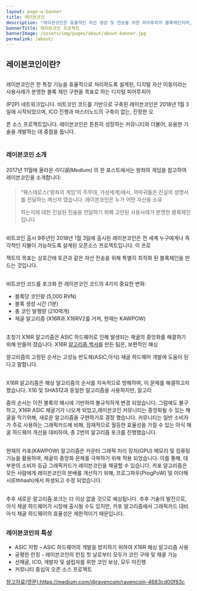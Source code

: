 ```yaml
---
layout: page-w-banner
title: 레이븐코인
description: "레이븐코인은 효율적인 자산 생성 및 전송을 위한 피어투피어 블록체인이며, 비트코인 코드를 포크한 오픈소스 프로젝트입니다."
bannerTitle: 레이븐코인 프로젝트
bannerImage: /assets/img/pages/about/about-banner.jpg
permalink: /about/
---
```


<div class="wrapper mt-16 pb-20">
  <h2>레이븐코인이란?</h2>

  <p style="margin-top:30px">레이븐코인은 한 특정 기능을 효율적으로 처리하도록 설계된, 디지털 자산 이동이라는 사용사례가 분명한 블록 체인 구현을 목표로 하는 디지털 피어투피어</p><p style="margin-top:5px"></p>(P2P) 네트워크입니다. 비트코인 코드를 기반으로 구축된 레이븐코인은 2018년 1월 3일에 시작되었으며, ICO 진행과 마스터노드의 구축이 없는, 진정한 오<p></p> 픈 소스 프로젝트입니다. 레이븐코인은 튼튼히 성장하는 커뮤니티와 더불어, ​​유용한 기술을 개발하는 데 중점을 둡니다.

<p style="margin-top:40px"></p>
  <h3>레이븐코인 소개</h3>
<p style="margin-top:20px"></p>
  2017년 11월에 올라온&nbsp;<em>미디움(Medium)</em>&nbsp;의 한 포스트에서는 왕좌의 게임을 참고하여 레이븐코인을 소개합니다:
  <p style="margin-top:20px"></p>
  <blockquote>
    “웨스테로스(‘왕좌의 게임’의 주무대, 가상세계)에서, 까마귀들은 진실의 성명서를 전달하는 메신저 였습니다. 레이븐코인은 누가 어떤 자산을 소유<p style="margin-top:5px"></p>하는지에 대한 진실된 진술을 전달하기 위해 고안된 사용사례가 분명한 블록체인입니다
  </blockquote>
<p style="margin-top:30px"></p>
  비트코인 출시 9주년인 2018년 1월 3일에 출시된 레이븐코인은 전 세계 누구에게나 즉각적인 지불이 가능하도록 설계된 오픈소스 프로젝트입니다. 이 프로 <p style="margin-top:5px"></p>젝트의 목표는 상호간에 토큰과 같은 자산 전송을 위해 특별히 최적화 된 블록체인을 만드는 것입니다.

<p style="margin-top:30px"></p>
  <p>비트코인 코드를 포크화 한 레이븐코인 코드의 4가지 중요한 변화:</p>

  <ul>
    <li>블록당 코인량 (5,000 RVN)</li>
    <li>블록 생성 시간 (1분)</li>
    <li>총 코인 발행량 (210억개)</li>
    <li>채굴 알고리즘 (X16R과 X16RV2를 거쳐, 현재는 KAWPOW)</li>
  </ul>

<p style="margin-top:30px"></p>
  <p>초창기 X16R 알고리즘은 ASIC 하드웨어로 인해 발생되는 채굴의 중앙화를 해결하기 위해 만들어 졌습니다. X16R&nbsp;<a href="/assets/documents/X16R Whitepaper Korean V.1.0.pdf">알고리즘 백서</a>를 만든 팀은, 보편적인 해싱<p style="margin-top:5px"></p>알고리즘의 고정된 순서는 고성능 반도체(ASIC;아식) 채굴 하드웨어 개발에 도움이 된다고 말합니다.
  <p style="margin-top:30px"></p>
  X16R 알고리즘은 해싱 알고리즘의 순서를 지속적으로 방해하여, 이 문제를 해결하고자 했습니다. X16 및 SHA512과 동일한 알고리즘을 사용하지만, 알고리<p style="margin-top:5px"></p>즘의 순서는 이전 블록의 해시에 기반하여 불규칙하게 변경 되었습니다. 그럼에도 불구하고, X16R ASIC 채굴기가 나오게 되었고,레이븐코인 커뮤니티는 중앙화될 수 있는 채굴을 막기위해, 새로운 알고리즘을 구현하기로 결정 했습니다. 커뮤니티는 일반 소비자가 주로 사용하는 그래픽카드에 비해, 잠재적으로 월등한 효율성을 가질 수 있는 아식 채굴 하드웨어 개선을 대비하여, 총 2번의 알고리즘 포크를 진행했습니다.
  <p style="margin-top:30px"></p>
  현재의 카포(KAWPOW) 알고리즘은 카운터 그래픽 처리 장치(GPU) 메모리 및 컴퓨팅 기능을 활용하여, 채굴의 중앙화 문제를 극복하기 위해 적용 되었습니다. 이를 통해, 대부분의 소비자 등급 그래픽카드가 레이븐코인을 채굴할 수 있습니다. 카포 알고리즘은 모든 사람에게 레이븐코인의 분배를 개선하기 위해, 프로그파우(ProgPoW) 및 이더해시(Ethhash)에서 파생되고 수정 되었습니다.
<p style="margin-top:30px"></p>
  추후 새로운 알고리즘 포크는 더 이상 없을 것으로 예상됩니다. 추후 기술의 발전으로, 아식 채굴 하드웨어가 시장에 출시될 수도 있지만, 카포 알고리즘에서 그래픽카드 대비 아식 채굴 하드웨어의 효율성은 제한적이기 때문입니다.

<p style="margin-top:30px"></p>

<p style="margin-top:30px"></p>
  <h3>레이븐코인의 특성</h3>

  <ul>
    <li>ASIC 저항 – ASIC 하드웨어의 개발을 방지하기 위하여 X16R 해싱 알고리즘 사용</li>
    <li>공평한 런칭 - 레이븐코인의 런칭 첫 날로부터 모두가 코인 구매 및 채굴 가능</li>
    <li>선채굴, ICO, 개발자 및 설립자를 위한 코인 보상, 모두 미진행</li>
    <li>커뮤니티 중심의 오픈 소스 프로젝트</li>
  </ul>

  <p><a href="https://medium.com/@ravencoin/ravencoin-4683cd00f83c">참고자료(영문):https://medium.com/@ravencoin/ravencoin-4683cd00f83c</a></p>

</div>
